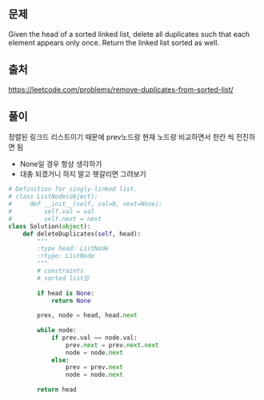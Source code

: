 ## 문제
Given the head of a sorted linked list, delete all duplicates such that each element appears only once. Return the linked list sorted as well.

## 출처
https://leetcode.com/problems/remove-duplicates-from-sorted-list/

## 풀이
정렬된 링크드 리스트이기 때문에 prev노드랑 현재 노드랑 비교하면서 한칸 씩 전진하면 됨
- None일 경우 항상 생각하기
- 대충 되겠거니 하지 말고 헷갈리면 그려보기

```python
# Definition for singly-linked list.
# class ListNode(object):
#     def __init__(self, val=0, next=None):
#         self.val = val
#         self.next = next
class Solution(object):
    def deleteDuplicates(self, head):
        """
        :type head: ListNode
        :rtype: ListNode
        """
        # constraints
        # sorted list임
        
        if head is None:
            return None
        
        prev, node = head, head.next
        
        while node:
            if prev.val == node.val:
                prev.next = prev.next.next
                node = node.next
            else:
                prev = prev.next
                node = node.next
        
        return head

```
